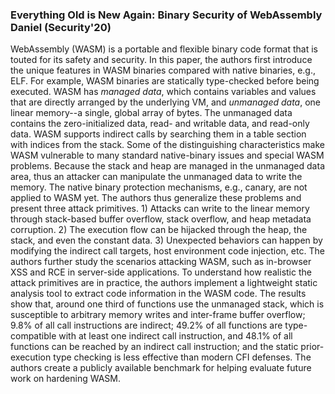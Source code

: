 ### Everything Old is New Again: Binary Security of WebAssembly Daniel (Security'20)

WebAssembly (WASM) is a portable and flexible binary code format that is
touted for its safety and security. In this paper, the authors first
introduce the unique features in WASM binaries compared with native
binaries, e.g., ELF. For example, WASM binaries are statically
type-checked before being executed. WASM has *managed data*, which
contains variables and values that are directly arranged by the
underlying VM, and *unmanaged data*, one linear memory\--a single,
global array of bytes. The unmanaged data contains the zero-initialized
data, read- and writable data, and read-only data. WASM supports
indirect calls by searching them in a table section with indices from
the stack. Some of the distinguishing characteristics make WASM
vulnerable to many standard native-binary issues and special WASM
problems. Because the stack and heap are managed in the unmanaged data
area, thus an attacker can manipulate the unmanaged data to write the
memory. The native binary protection mechanisms, e.g., canary, are not
applied to WASM yet. The authors thus generalize these problems and
present three attack primitives. 1) Attacks can write to the linear
memory through stack-based buffer overflow, stack overflow, and heap
metadata corruption. 2) The execution flow can be hijacked through the
heap, the stack, and even the constant data. 3) Unexpected behaviors can
happen by modifying the indirect call targets, host environment code
injection, etc. The authors further study the scenarios attacking WASM,
such as in-browser XSS and RCE in server-side applications. To
understand how realistic the attack primitives are in practice, the
authors implement a lightweight static analysis tool to extract code
information in the WASM code. The results show that, around one third of
functions use the unmanaged stack, which is susceptible to arbitrary
memory writes and inter-frame buffer overflow; 9.8% of all call
instructions are indirect; 49.2% of all functions are type-compatible
with at least one indirect call instruction, and 48.1% of all functions
can be reached by an indirect call instruction; and the static
prior-execution type checking is less effective than modern CFI
defenses. The authors create a publicly available benchmark for helping
evaluate future work on hardening WASM.
